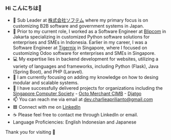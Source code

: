 ### Hi こんにちは👋
- 🔭 Sub Leader at [株式会社ソフテム](https://www.softem.co.jp/) where my primary focus is on customizing B2B software and government systems in Japan.
- 💼 Prior to my current role, I worked as a Software Engineer at [Blipcom](https://www.blipcom.com/about_us/) in Jakarta specializing in customized Python software solutions for enterprises and SMEs in Indonesia.
      Earlier in my career, I was a Software Engineer at [Tigernix](https://www.tigernix.com/about-us) in Singapore, where I focused on customizing Odoo software for enterprises and SMEs in Singapore.
- 💻 My expertise lies in backend development for websites, utilizing a variety of languages and frameworks, including Python (Flask), Java (Spring Boot), and PHP (Laravel).
- 👀 I am currently focusing on adding my knowledge on how to desing modular and scalable systems.
- 🚀 I have successfully delivered projects for organizations including the [Singapore Computer Society](https://wwww.scs.org.sg/) - [Octo Merchant CIMB](https://www.cimbniaga.co.id/id/personal/digital-banking/octo-merchant) - [Djatgo](https://djatgo.id/)
- 📫 You can reach me via email at dev.charlieaprilianto@gmail.com
- 🟦 Connect with me on [LinkedIn](https://www.linkedin.com/in/charlie-aprilianto/)
- ☕ Please feel free to contact me through LinkedIn or email.
- Language Proficiencies: English Indonesian and Japanese

Thank you for visiting 🙌 
